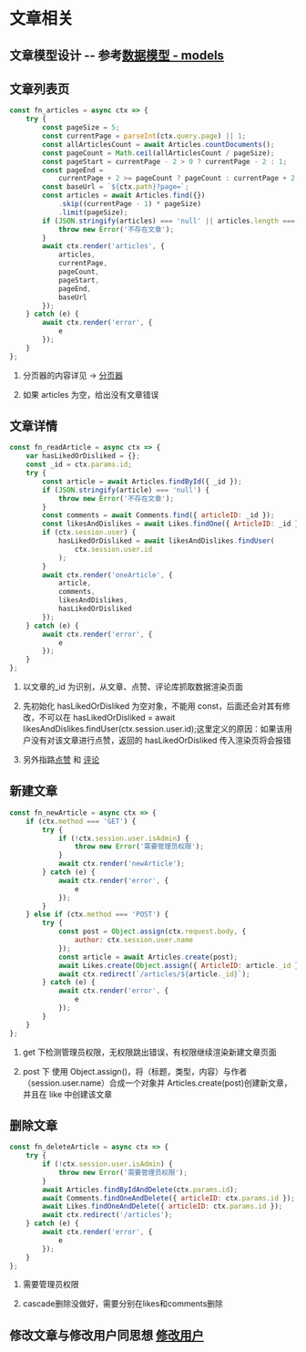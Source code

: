 # 文章相关

## 文章模型设计 -- 参考[数据模型 - models](https://github.com/AaronKwong929/blog-2.0/blob/master/DOCS/database.md)

## 文章列表页

```javascript
const fn_articles = async ctx => {
    try {
        const pageSize = 5;
        const currentPage = parseInt(ctx.query.page) || 1;
        const allArticlesCount = await Articles.countDocuments();
        const pageCount = Math.ceil(allArticlesCount / pageSize);
        const pageStart = currentPage - 2 > 0 ? currentPage - 2 : 1;
        const pageEnd =
            currentPage + 2 >= pageCount ? pageCount : currentPage + 2;
        const baseUrl = `${ctx.path}?page=`;
        const articles = await Articles.find({})
            .skip((currentPage - 1) * pageSize)
            .limit(pageSize);
        if (JSON.stringify(articles) === 'null' || articles.length === 0) {
            throw new Error('不存在文章');
        }
        await ctx.render('articles', {
            articles,
            currentPage,
            pageCount,
            pageStart,
            pageEnd,
            baseUrl
        });
    } catch (e) {
        await ctx.render('error', {
            e
        });
    }
};
```

1. 分页器的内容详见 -> [分页器]()

2. 如果 articles 为空，给出没有文章错误

## 文章详情

```javascript
const fn_readArticle = async ctx => {
    var hasLikedOrDisliked = {};
    const _id = ctx.params.id;
    try {
        const article = await Articles.findById({ _id });
        if (JSON.stringify(article) === 'null') {
            throw new Error('不存在文章');
        }
        const comments = await Comments.find({ articleID: _id });
        const likesAndDislikes = await Likes.findOne({ ArticleID: _id });
        if (ctx.session.user) {
            hasLikedOrDisliked = await likesAndDislikes.findUser(
                ctx.session.user.id
            );
        }
        await ctx.render('oneArticle', {
            article,
            comments,
            likesAndDislikes,
            hasLikedOrDisliked
        });
    } catch (e) {
        await ctx.render('error', {
            e
        });
    }
};
```

1. 以文章的\_id 为识别，从文章、点赞、评论库抓取数据渲染页面

2. 先初始化 hasLikedOrDisliked 为空对象，不能用 const，后面还会对其有修改，不可以在 hasLikedOrDisliked = await likesAndDislikes.findUser(ctx.session.user.id);这里定义的原因：如果该用户没有对该文章进行点赞，返回的 hasLikedOrDisliked 传入渲染页将会报错

3. 另外指路[点赞](/) 和 [评论](/)

## 新建文章

```javascript
const fn_newArticle = async ctx => {
    if (ctx.method === 'GET') {
        try {
            if (!ctx.session.user.isAdmin) {
                throw new Error('需要管理员权限');
            }
            await ctx.render('newArticle');
        } catch (e) {
            await ctx.render('error', {
                e
            });
        }
    } else if (ctx.method === 'POST') {
        try {
            const post = Object.assign(ctx.request.body, {
                author: ctx.session.user.name
            });
            const article = await Articles.create(post);
            await Likes.create(Object.assign({ ArticleID: article._id }));
            await ctx.redirect(`/articles/${article._id}`);
        } catch (e) {
            await ctx.render('error', {
                e
            });
        }
    }
};
```

1. get 下检测管理员权限，无权限跳出错误，有权限继续渲染新建文章页面

2. post 下 使用 Object.assign()，将（标题，类型，内容）与作者（session.user.name）合成一个对象并 Articles.create(post)创建新文章，并且在 like 中创建该文章

## 删除文章

```javascript
const fn_deleteArticle = async ctx => {
    try {
        if (!ctx.session.user.isAdmin) {
            throw new Error('需要管理员权限');
        }
        await Articles.findByIdAndDelete(ctx.params.id);
        await Comments.findOneAndDelete({ articleID: ctx.params.id });
        await Likes.findOneAndDelete({ articleID: ctx.params.id });
        await ctx.redirect('/articles');
    } catch (e) {
        await ctx.render('error', {
            e
        });
    }
};
```

1. 需要管理员权限

2. cascade删除没做好，需要分别在likes和comments删除

## 修改文章与修改用户同思想 [修改用户](https://github.com/AaronKwong929/blog-2.0/blob/master/DOCS/user.md/修改个人信息)
